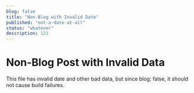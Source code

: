 ```yaml
---
blog: false
title: "Non-Blog with Invalid Date"
published: "not-a-date-at-all"
status: "whatever"
description: 123
---
```


# Non-Blog Post with Invalid Data

This file has invalid date and other bad data, but since blog: false, 
it should not cause build failures.